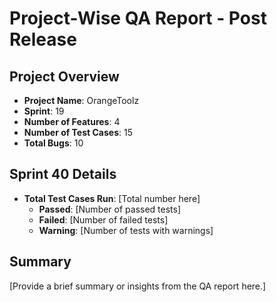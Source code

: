 # Project-Wise QA Report - Post Release

## Project Overview
- **Project Name**: OrangeToolz
- **Sprint**: 19
- **Number of Features**: 4
- **Number of Test Cases**: 15
- **Total Bugs**: 10

## Sprint 40 Details
- **Total Test Cases Run**: [Total number here]
  - **Passed**: [Number of passed tests]
  - **Failed**: [Number of failed tests]
  - **Warning**: [Number of tests with warnings]

## Summary
[Provide a brief summary or insights from the QA report here.]

